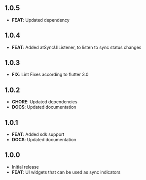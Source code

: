 ## 1.0.5
- **FEAT**: Updated dependency

## 1.0.4
- **FEAT**: Added atSyncUIListener, to listen to sync status changes

## 1.0.3
- **FIX**: Lint Fixes according to flutter 3.0

## 1.0.2
- **CHORE**: Updated dependencies
- **DOCS**: Updated documentation

## 1.0.1
- **FEAT**: Added sdk support
- **DOCS**: Updated documentation

## 1.0.0
- Initial release
- **FEAT**: UI widgets that can be used as sync indicators
